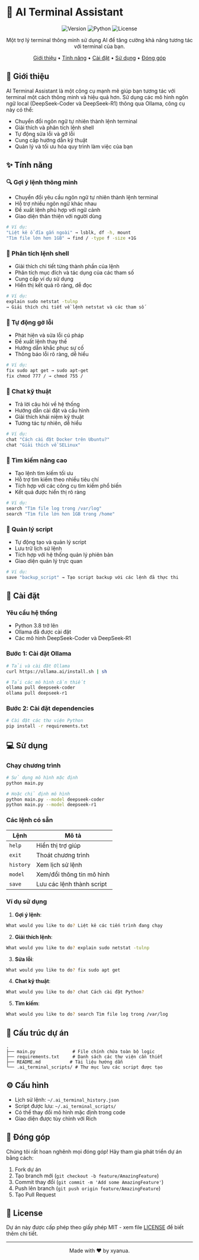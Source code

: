 # 🤖 AI Terminal Assistant

<div align="center">

![Version](https://img.shields.io/badge/version-1.0.0-blue.svg)
![Python](https://img.shields.io/badge/python-3.8+-blue.svg)
![License](https://img.shields.io/badge/license-MIT-green.svg)

Một trợ lý terminal thông minh sử dụng AI để tăng cường khả năng tương tác với terminal của bạn.

[Giới thiệu](#-giới-thiệu) • 
[Tính năng](#-tính-năng) • 
[Cài đặt](#-cài-đặt) • 
[Sử dụng](#-sử-dụng) • 
[Đóng góp](#-đóng-góp)

</div>

## 📝 Giới thiệu

AI Terminal Assistant là một công cụ mạnh mẽ giúp bạn tương tác với terminal một cách thông minh và hiệu quả hơn. Sử dụng các mô hình ngôn ngữ local (DeepSeek-Coder và DeepSeek-R1) thông qua Ollama, công cụ này có thể:

- Chuyển đổi ngôn ngữ tự nhiên thành lệnh terminal
- Giải thích và phân tích lệnh shell
- Tự động sửa lỗi và gỡ lỗi
- Cung cấp hướng dẫn kỹ thuật
- Quản lý và tối ưu hóa quy trình làm việc của bạn

## ✨ Tính năng

### 🔍 Gợi ý lệnh thông minh
- Chuyển đổi yêu cầu ngôn ngữ tự nhiên thành lệnh terminal
- Hỗ trợ nhiều ngôn ngữ khác nhau
- Đề xuất lệnh phù hợp với ngữ cảnh
- Giao diện thân thiện với người dùng

```bash
# Ví dụ:
"Liệt kê ổ đĩa gắn ngoài" → lsblk, df -h, mount
"Tìm file lớn hơn 1GB" → find / -type f -size +1G
```

### 🤖 Phân tích lệnh shell
- Giải thích chi tiết từng thành phần của lệnh
- Phân tích mục đích và tác dụng của các tham số
- Cung cấp ví dụ sử dụng
- Hiển thị kết quả rõ ràng, dễ đọc

```bash
# Ví dụ:
explain sudo netstat -tulnp
→ Giải thích chi tiết về lệnh netstat và các tham số
```

### 🔧 Tự động gỡ lỗi
- Phát hiện và sửa lỗi cú pháp
- Đề xuất lệnh thay thế
- Hướng dẫn khắc phục sự cố
- Thông báo lỗi rõ ràng, dễ hiểu

```bash
# Ví dụ:
fix sudo apt get → sudo apt-get
fix chmod 777 / → chmod 755 /
```

### 💬 Chat kỹ thuật
- Trả lời câu hỏi về hệ thống
- Hướng dẫn cài đặt và cấu hình
- Giải thích khái niệm kỹ thuật
- Tương tác tự nhiên, dễ hiểu

```bash
# Ví dụ:
chat "Cách cài đặt Docker trên Ubuntu?"
chat "Giải thích về SELinux"
```

### 📂 Tìm kiếm nâng cao
- Tạo lệnh tìm kiếm tối ưu
- Hỗ trợ tìm kiếm theo nhiều tiêu chí
- Tích hợp với các công cụ tìm kiếm phổ biến
- Kết quả được hiển thị rõ ràng

```bash
# Ví dụ:
search "Tìm file log trong /var/log"
search "Tìm file lớn hơn 1GB trong /home"
```

### 📑 Quản lý script
- Tự động tạo và quản lý script
- Lưu trữ lịch sử lệnh
- Tích hợp với hệ thống quản lý phiên bản
- Giao diện quản lý trực quan

```bash
# Ví dụ:
save "backup_script" → Tạo script backup với các lệnh đã thực thi
```

## 🚀 Cài đặt

### Yêu cầu hệ thống
- Python 3.8 trở lên
- Ollama đã được cài đặt
- Các mô hình DeepSeek-Coder và DeepSeek-R1

### Bước 1: Cài đặt Ollama
```bash
# Tải và cài đặt Ollama
curl https://ollama.ai/install.sh | sh

# Tải các mô hình cần thiết
ollama pull deepseek-coder
ollama pull deepseek-r1
```

### Bước 2: Cài đặt dependencies
```bash
# Cài đặt các thư viện Python
pip install -r requirements.txt
```

## 💻 Sử dụng

### Chạy chương trình
```bash
# Sử dụng mô hình mặc định
python main.py

# Hoặc chỉ định mô hình
python main.py --model deepseek-coder
python main.py --model deepseek-r1
```

### Các lệnh có sẵn
| Lệnh | Mô tả |
|------|--------|
| `help` | Hiển thị trợ giúp |
| `exit` | Thoát chương trình |
| `history` | Xem lịch sử lệnh |
| `model` | Xem/đổi thông tin mô hình |
| `save` | Lưu các lệnh thành script |

### Ví dụ sử dụng
1. **Gợi ý lệnh**:
```bash
What would you like to do? Liệt kê các tiến trình đang chạy
```

2. **Giải thích lệnh**:
```bash
What would you like to do? explain sudo netstat -tulnp
```

3. **Sửa lỗi**:
```bash
What would you like to do? fix sudo apt get
```

4. **Chat kỹ thuật**:
```bash
What would you like to do? chat Cách cài đặt Python?
```

5. **Tìm kiếm**:
```bash
What would you like to do? search Tìm file log trong /var/log
```

## 📁 Cấu trúc dự án
```
.
├── main.py              # File chính chứa toàn bộ logic
├── requirements.txt     # Danh sách các thư viện cần thiết
├── README.md           # Tài liệu hướng dẫn
└── .ai_terminal_scripts/ # Thư mục lưu các script được tạo
```

## ⚙️ Cấu hình
- Lịch sử lệnh: `~/.ai_terminal_history.json`
- Script được lưu: `~/.ai_terminal_scripts/`
- Có thể thay đổi mô hình mặc định trong code
- Giao diện được tùy chỉnh với Rich

## 🤝 Đóng góp
Chúng tôi rất hoan nghênh mọi đóng góp! Hãy tham gia phát triển dự án bằng cách:

1. Fork dự án
2. Tạo branch mới (`git checkout -b feature/AmazingFeature`)
3. Commit thay đổi (`git commit -m 'Add some AmazingFeature'`)
4. Push lên branch (`git push origin feature/AmazingFeature`)
5. Tạo Pull Request

## 📝 License
Dự án này được cấp phép theo giấy phép MIT - xem file [LICENSE](LICENSE) để biết thêm chi tiết.

---
<div align="center">
Made with ❤️ by xyanua.
</div>
